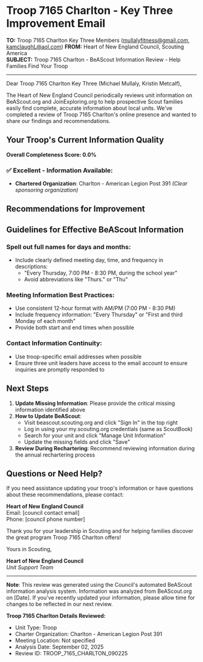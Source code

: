 # Troop 7165 Charlton - Key Three Improvement Email

**TO:** Troop 7165 Charlton Key Three Members (mullalyfitness@gmail.com, kamclaughL@aol.com)
**FROM:** Heart of New England Council, Scouting America  
**SUBJECT:** Troop 7165 Charlton - BeAScout Information Review - Help Families Find Your Troop  

---

Dear Troop 7165 Charlton Key Three (Michael  Mullaly, Kristin Metcalf),

The Heart of New England Council periodically reviews unit information on BeAScout.org and JoinExploring.org to help prospective Scout families easily find complete, accurate information about local units. We've completed a review of Troop 7165 Charlton's online presence and wanted to share our findings and recommendations.

## Your Troop's Current Information Quality

**Overall Completeness Score: 0.0%**



### ✅ **Excellent - Information Available:**
- **Chartered Organization**: Charlton - American Legion Post 391 *(Clear sponsoring organization)*

## Recommendations for Improvement



## Guidelines for Effective BeAScout Information

### **Spell out full names for days and months:**
- Include clearly defined meeting day, time, and frequency in descriptions:
  - "Every Thursday, 7:00 PM - 8:30 PM, during the school year"
  - Avoid abbreviations like "Thurs." or "Thu"

### **Meeting Information Best Practices:**
- Use consistent 12-hour format with AM/PM (7:00 PM - 8:30 PM)
- Include frequency information: "Every Thursday" or "First and third Monday of each month"
- Provide both start and end times when possible

### **Contact Information Continuity:**
- Use troop-specific email addresses when possible
- Ensure three unit leaders have access to the email account to ensure inquiries are promptly responded to

## Next Steps

1. **Update Missing Information**: Please provide the critical missing information identified above
2. **How to Update BeAScout**: 
   - Visit beascout.scouting.org and click "Sign In" in the top right
   - Log in using your my.scouting.org credentials (same as ScoutBook)
   - Search for your unit and click "Manage Unit Information"
   - Update the missing fields and click "Save"
3. **Review During Rechartering**: Recommend reviewing information during the annual rechartering process

## Questions or Need Help?

If you need assistance updating your troop's information or have questions about these recommendations, please contact:

**Heart of New England Council**  
Email: [council contact email]  
Phone: [council phone number]

Thank you for your leadership in Scouting and for helping families discover the great program Troop 7165 Charlton offers!

Yours in Scouting,

**Heart of New England Council**  
*Unit Support Team*

---

**Note**: This review was generated using the Council's automated BeAScout information analysis system. Information was analyzed from BeAScout.org on [Date]. If you've recently updated your information, please allow time for changes to be reflected in our next review.

**Troop 7165 Charlton Details Reviewed:**
- Unit Type: Troop
- Charter Organization: Charlton - American Legion Post 391  
- Meeting Location: Not specified
- Analysis Date: September 02, 2025
- Review ID: TROOP_7165_CHARLTON_090225
